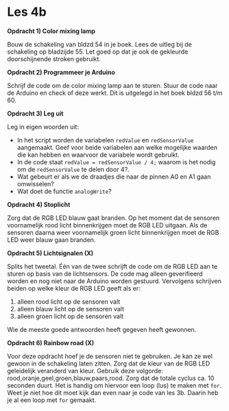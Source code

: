 # Les 4b

**Opdracht 1) Color mixing lamp**

Bouw de schakeling van bldzd 54 in je boek. Lees de uitleg bij de schakeling op bladzijde 55. Let goed op dat je ook de gekleurde doorschijnende stroken gebruikt.

**Opdracht 2) Programmeer je Arduino**

Schrijf de code om de color mixing lamp aan te sturen. Stuur de code naar de Arduino en check of deze werkt. Dit is uitgelegd in het boek bldzd 56 t/m 60.

**Opdracht 3) Leg uit**

Leg in eigen woorden uit:
- In het script worden de variabelen `redValue` en `redSensorValue` aangemaakt. Geef voor beide variabelen aan welke mogelijke waarden die kan hebben en waarvoor de variabele wordt gebruikt.
- In de code staat `redValue = redSensorValue / 4;` waarom is het nodig om de `redSensorValue` te delen door 4?.
- Wat gebeurt er als we de draadjes die naar de pinnen A0 en A1 gaan omwisselen?
- Wat doet de functie `analogWrite`?

**Opdracht 4) Stoplicht**

Zorg dat de RGB LED blauw gaat branden. Op het moment dat de sensoren voornamelijk rood licht binnenkrijgen moet de RGB LED uitgaan. 
Als de sensoren daarna weer voornamelijk groen licht binnenkrijgen moet de RGB LED weer blauw gaan branden.

**Opdracht 5) Lichtsignalen (X)**

Splits het tweetal. Één van de twee schrijft de code om de RGB LED aan te sturen op basis van de lichtsensors. 
De code mag alleen geverifieerd worden en nog niet naar de Arduino worden gestuurd. 
Vervolgens schrijven beiden op welke kleur de RGB LED geeft als er:
1. alleen rood licht op de sensoren valt
2. alleen blauw licht op de sensoren valt
3. alleen groen licht op de sensoren valt

Wie de meeste goede antwoorden heeft gegeven heeft gewonnen.

**Opdracht 6) Rainbow road (X)**

Voor deze opdracht hoef je de sensoren niet te gebruiken. Je kan ze wel gewoon in de schakeling laten zitten. Zorg dat de
kleur van de RGB LED geleidelijk veranderd van kleur. Gebruik deze volgorde: rood,oranje,geel,groen,blauw,paars,rood. Zorg dat de totale cyclus ca. 10 seconden duurt.
Het is handig om hiervoor een loop (lus) te maken met `for`. Weet je niet hoe dit moet kijk dan even naar je code van les 3b. Daarin heb je al een loop met `for` gemaakt.